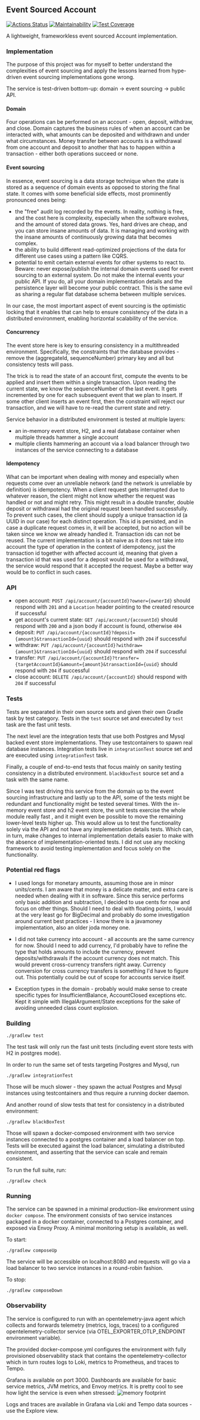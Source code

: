 ## Event Sourced Account

[![Actions Status](https://github.com/rieske/event-sourced-account/workflows/build/badge.svg)](https://github.com/rieske/event-sourced-account/actions)
[![Maintainability](https://api.codeclimate.com/v1/badges/96dc8be9575d50c439fd/maintainability)](https://codeclimate.com/github/rieske/event-sourced-account/maintainability)
[![Test Coverage](https://coveralls.io/repos/github/rieske/event-sourced-account/badge.svg?branch=master)](https://coveralls.io/github/rieske/event-sourced-account?branch=master)

A lightweight, frameworkless event sourced Account implementation.


### Implementation

The purpose of this project was for myself to better understand the complexities of event sourcing
and apply the lessons learned from hype-driven event sourcing implementations gone wrong.

The service is test-driven bottom-up: domain -> event sourcing -> public API.

#### Domain
Four operations can be performed on an account - open, deposit, withdraw, and close.
Domain captures the business rules of when an account can be interacted with, what amounts
can be deposited and withdrawn and under what circumstances.
Money transfer between accounts is a withdrawal from one account and deposit to
another that has to happen within a transaction - either both operations succeed or none.

#### Event sourcing
In essence, event sourcing is a data storage technique when the state is stored as a sequence of
domain events as opposed to storing the final state.
It comes with some beneficial side effects, most prominently pronounced ones being:
 - the "free" audit log recorded by the events.
In reality, nothing is free, and the cost here is complexity, especially when the software evolves, and the amount of stored data grows.
Yes, hard drives are cheap, and you can store insane amounts of data.
It is managing and working with the insane amounts of continuously growing data that becomes complex.
 - the ability to build different read-optimized projections of the data for different use cases using a pattern like CQRS.
 - potential to emit certain external events for other systems to react to.
Beware: never expose/publish the internal domain events used for event sourcing to an external system.
Do not make the internal events your public API.
If you do, all your domain implementation details and the persistence layer will become your public contract.
This is the same evil as sharing a regular flat database schema between multiple services.

In our case, the most important aspect of event sourcing is the optimistic locking that it enables that can help to
ensure consistency of the data in a distributed environment, enabling horizontal scalability of the service.

#### Concurrency
The event store here is key to ensuring consistency in a multithreaded environment.
Specifically, the constraints that the database provides - remove the (aggregateId, sequenceNumber)
primary key and all but consistency tests will pass.

The trick is to read the state of an account first, compute the events to be applied and insert them within a single transaction.
Upon reading the current state, we know the sequenceNumber of the last event. It gets incremented by one for each subsequent event
that we plan to insert. If some other client inserts an event first, then the constraint will reject our transaction, and we will have
to re-read the current state and retry.

Service behavior in a distributed environment is tested at multiple layers:
- an in-memory event store, H2, and a real database container when multiple threads hammer a single account
- multiple clients hammering an account via a load balancer through two instances of the service connecting to a database

#### Idempotency
What can be important when dealing with money and especially when requests come over an
unreliable network (and the network is unreliable by definition) is idempotency. When a client
request gets interrupted due to whatever reason, the client might not know whether the
request was handled or not and might retry. This might result in a double transfer, double
deposit or withdrawal had the original request been handled successfully. To prevent such
cases, the client should supply a unique transaction id (a UUID in our case) for each
distinct operation. This id is persisted, and in case a duplicate request comes in, it will
be accepted, but no action will be taken since we know we already handled it.
Transaction ids can not be reused. The current implementation is a bit naive as it does not take into account
the type of operation in the context of idempotency, just the transaction id together with
affected account id, meaning that given a transaction id that was used for a deposit
would be used for a withdrawal, the service would respond that it accepted the request.
Maybe a better way would be to conflict in such cases.


### API

- open account: `POST /api/account/{accountId}?owner={ownerId}` should respond with `201`
  and a `Location` header pointing to the created resource if successful
- get account's current state: `GET /api/account/{accountId}` should respond with `200`
  and a json body if account is found, otherwise `404`
- deposit: `PUT /api/account/{accountId}?deposit={amount}&transactionId={uuid}`
  should respond with `204` if successful
- withdraw: `PUT /api/account/{accountId}?withdraw={amount}&transactionId={uuid}`
  should respond with `204` if successful
- transfer: `PUT /api/account/{accountId}?transfer={targetAccountId}&amount={amount}&transactionId={uuid}`
  should respond with `204` if successful
- close account: `DELETE /api/account/{accountId}` should respond with `204` if successful


### Tests

Tests are separated in their own source sets and given their own Gradle task by test category.
Tests in the `test` source set and executed by `test` task are the fast unit tests.

The next level are the integration tests that use both Postgres and Mysql backed event store implementations.
They use testcontainers to spawn real database instances. Integration tests live in `integrationTest` source
set and are executed using `integrationTest` task.

Finally, a couple of end-to-end tests that focus mainly on sanity testing consistency in a distributed
environment. `blackBoxTest` source set and a task with the same name.

Since I was test driving this service from the domain up to the event sourcing infrastructure and lastly
up to the API, some of the tests might be redundant and functionality might be tested several times.
With the in-memory event store and h2 event store, the unit tests exercise the whole module really fast
, and it might even be possible to move the remaining lower-level tests higher up. This would allow
us to test the functionality solely via the API and not have any implementation details tests.
Which can, in turn, make changes to internal implementation details easier to make with the absence of
implementation-oriented tests. I did not use any mocking framework to avoid testing implementation
and focus solely on the functionality.


### Potential red flags

- I used longs for monetary amounts, assuming those are in minor units/cents. I am aware that money
is a delicate matter, and extra care is needed when dealing with it in software. Since
this service performs only basic addition and subtraction, I decided to use cents for now
and focus on other things. Should I need to deal with floating points, I would at the very
least go for BigDecimal and probably do some investigation around current best practices -
I know there is a javamoney implementation, also an older joda money one.

- I did not take currency into account - all accounts are the same currency for now. Should I
need to add currency, I'd probably have to refine the type that holds amounts to include
the currency, prevent deposits/withdrawals if the account currency does not match. This would
prevent cross-currency transfers right away. Currency conversion for cross currency transfers
is something I'd have to figure out. This potentially could be out of scope for accounts
service itself.

- Exception types in the domain - probably would make sense to create specific types for
InsufficientBalance, AccountClosed exceptions etc. Kept it simple with IllegalArgument/State
exceptions for the sake of avoiding unneeded class count explosion.

### Building

```shell script
./gradlew test
```

The test task will only run the fast unit tests (including event store tests with H2 in postgres mode).

In order to run the same set of tests targeting Postgres and Mysql, run
```shell script
./gradlew integrationTest
```
Those will be much slower - they spawn the actual Postgres and Mysql instances using testcontainers and thus
require a running docker daemon.

And another round of slow tests that test for consistency in a distributed environment:
```shell script
./gradlew blackBoxTest
```
Those will spawn a docker-composed environment with two service instances connected to
a postgres container and a load balancer on top. Tests will be executed against the load balancer,
simulating a distributed environment, and asserting that the service can scale and remain consistent.

To run the full suite, run:
```shell script
./gradlew check
```

### Running

The service can be spawned in a minimal production-like environment using `docker compose`.
The environment consists of two service instances packaged in a docker container, connected to a Postgres container, and
exposed via Envoy Proxy. A minimal monitoring setup is available, as well.

To start:
```shell script
./gradlew composeUp
```
The service will be accessible on localhost:8080 and requests
will go via a load balancer to two service instances in a round-robin fashion.

To stop:
```shell script
./gradlew composeDown
```

### Observability

The service is configured to run with an opentelemetry-java agent which collects and forwards telemetry (metrics, logs, traces)
to a configured opentelemetry-collector service (via OTEL_EXPORTER_OTLP_ENDPOINT environment variable).

The provided docker-compose.yml configures the environment with fully provisioned observability stack that
contains the opentelemetry-collector which in turn routes logs to Loki, metrics to Prometheus, and traces to Tempo.

Grafana is available on port 3000. Dashboards are available for basic service metrics, JVM metrics, and Envoy metrics.
It is pretty cool to see how light the service is even when stressed:
![memory footprint](docs/memory_footprint.png)

Logs and traces are available in Grafana via Loki and Tempo data sources - use the Explore view.


